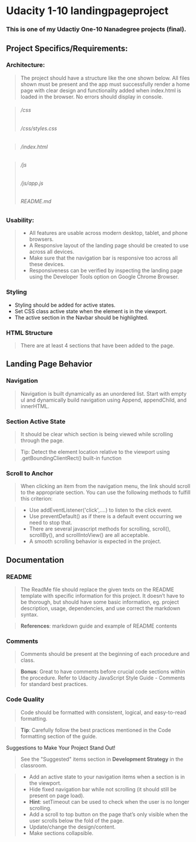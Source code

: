 
# Udacity 1-10 landingpageproject

### This is one of my Udactiy One-10 Nanadegree projects (final).  

## Project Specifics/Requirements:

### Architecture: 
> The project should have a structure like the one shown below. All files shown must be present and the app must successfully render a home page with clear design and functionality added when index.html is loaded in the browser. No errors should display in console.


> ###### /css
> ###### /css/styles.css    

> ###### /index.html

> ###### /js
> ###### /js/app.js
> ###### README.md

### Usability: 
> - All features are usable across modern desktop, tablet, and phone browsers.
> - A Responsive layout of the landing page should be created to use across all devices.
> - Make sure that the navigation bar is responsive too across all these devices.
> - Responsiveness can be verified by inspecting the landing page using the Developer Tools option on Google Chrome Browser.

### Styling
 - Styling should be added for active states.
 - Set CSS class active state when the element is in the viewport.
 - The active section in the Navbar should be highlighted.

### HTML Structure

> There are at least 4 sections that have been added to the page.
>
## Landing Page Behavior

### Navigation
> Navigation is built dynamically as an unordered list. Start with empty ul and dynamically build navigation using Append, appendChild, and innerHTML.

### Section Active State

> It should be clear which section is being viewed while scrolling through the page.

> Tip: Detect the element location relative to the viewport using .getBoundingClientRect() built-in function

### Scroll to Anchor

> When clicking an item from the navigation menu, the link should scroll to the appropriate section.
You can use the following methods to fulfill this criterion:

> - Use addEventListener('click',....) to listen to the click event.
> - Use preventDefault() as if there is a default event occurring we need to stop that.
> - There are several javascript methods for scrolling, scroll(), scrollBy(), and scrollIntoView() are all acceptable.
> - A smooth scrolling behavior is expected in the project.

## Documentation

### README

> The ReadMe file should replace the given texts on the README template with specific information for this project. It doesn’t have to be thorough, but should have some basic information, eg. project description, usage, dependencies, and use correct the markdown syntax.

> **References**: markdown guide and example of README contents

### Comments

> Comments should be present at the beginning of each procedure and class.

> **Bonus**: Great to have comments before crucial code sections within the procedure.
Refer to Udacity JavaScript Style Guide - Comments for standard best practices.

### Code Quality

> Code should be formatted with consistent, logical, and easy-to-read formatting.

> **Tip**: Carefully follow the best practices mentioned in the Code formatting section of the guide.

Suggestions to Make Your Project Stand Out!

> See the "Suggested" items section in **Development Strategy** in the classroom.

> - Add an active state to your navigation items when a section is in the viewport.
> - Hide fixed navigation bar while not scrolling (it should still be present on page load).
> - **Hint**: setTimeout can be used to check when the user is no longer scrolling.
> - Add a scroll to top button on the page that’s only visible when the user scrolls below the fold of the page.
> - Update/change the design/content.
> - Make sections collapsible.
